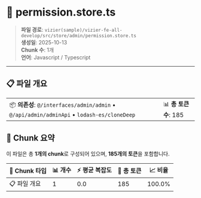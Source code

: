 # 📄 permission.store.ts

> **파일 경로**: `vizier(sample)/vizier-fe-all-develop/src/store/admin/permission.store.ts`  
> **생성일**: 2025-10-13  
> **Chunk 수**: 1개  
> **언어**: Javascript / Typescript
---


## 📋 파일 개요

| | |
|--|--|
| 📦 **의존성**: `@/interfaces/admin/admin` • `@/api/admin/adminApi` • `lodash-es/cloneDeep` | 📊 **총 토큰 수**: 185 |






## 🧩 Chunk 요약

이 파일은 총 **1개의 chunk**로 구성되어 있으며, **185개의 토큰**을 포함합니다.

| 🧩 Chunk 타입 | 📊 개수 | ⚡ 평균 복잡도 | 📝 총 토큰 | 📈 비율 |
|---------------|--------|-------------|----------|--------|
| 📋 파일 개요 | 1 | 0.0 | 185 | 100.0% |

